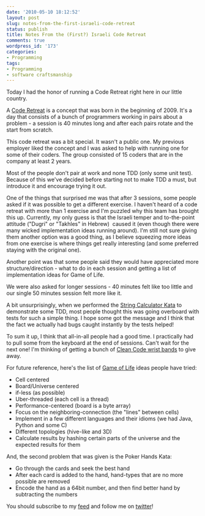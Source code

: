 ```yaml
---
date: '2010-05-10 18:12:52'
layout: post
slug: notes-from-the-first-israeli-code-retreat
status: publish
title: Notes From the (First?) Israeli Code Retreat
comments: true
wordpress_id: '173'
categories:
- Programming
tags:
- Programming
- software craftsmanship
---
```


Today I had the honor of running a Code Retreat right here in our little country.

A [Code Retreat](http://www.coderetreat.com/) is a concept that was born in the beginning of 2009. It's a day that consists of a bunch of programmers working in pairs about a problem - a session is 40 minutes long and after each pairs rotate and the start from scratch.

This code retreat was a bit special. It wasn't a public one. My previous employer liked the concept and I was asked to help with running one for some of their coders. The group consisted of 15 coders that are in the company at least 2 years.

Most of the people don't pair at work and none TDD (only some unit test). Because of this we've decided before starting not to make TDD a must, but introduce it and encourage trying it out.

One of the things that surprised me was that after 3 sessions, some people asked if it was possible to get a different exercise. I haven't heard of a code retreat with more than 1 exercise and I'm puzzled why this team has brought this up. Currently, my only guess is that the Israeli temper and to-the-point attitude ("Dugri" or "Takhles" in Hebrew)  caused it (even though there were many wicked implementation ideas running around). I'm still not sure giving them another option was a good thing, as I believe squeezing more ideas from one exercise is where things get really interesting (and some preferred staying with the original one).

Another point was that some people said they would have appreciated more structure/direction - what to do in each session and getting a list of implementation ideas for Game of Life.

We were also asked for longer sessions - 40 minutes felt like too little and our single 50 minutes session felt more like it.

A bit unsurprisingly, when we performed the [String Calculator Kata](http://bit.ly/aSwMdV) to demonstrate some TDD, most people thought this was going overboard with tests for such a simple thing. I hope some got the message and I think that the fact we actually had bugs caught instantly by the tests helped!

To sum it up, I think that all-in-all people had a good time. I practically had to pull some from the keyboard at the end of sessions. Can't wait for the next one! I'm thinking of getting a bunch of [Clean Code wrist bands](http://bit.ly/aPug4e) to give away.

For future reference, here's the list of [Game of Life](http://bit.ly/cePVyl) ideas people have tried:

  * Cell centered
  * Board/Universe centered
  * if-less (as possible)
  * Uber-threaded (each cell is a thread)
  * Performance-centered (board is a byte array)
  * Focus on the neighboring-connection (the "lines" between cells)
  * Implement in a few different languages and their idioms (we had Java, Python and some C)
  * Different topologies (hive-like and 3D)
  * Calculate results by hashing certain parts of the universe and the expected results for them

And, the second problem that was given is the Poker Hands Kata:

  * Go through the cards and seek the best hand
  * After each card is added to the hand, hand-types that are no more possible are removed
  * Encode the hand as a 64bit number, and then find better hand by subtracting the numbers

You should subscribe to my [feed](http://feeds.feedburner.com/TheCodeDump) and follow me on [twitter](http://twitter.com/avivby)!
